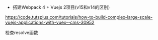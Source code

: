 - 搭建Webpack 4 + Vuejs 2项目(v15和v14的区别)

https://code.tutsplus.com/tutorials/how-to-build-complex-large-scale-vuejs-applications-with-vuex--cms-30952

检查resolve函数